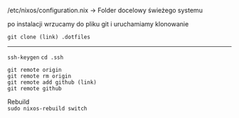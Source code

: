 /etc/nixos/configuration.nix → Folder docelowy świeżego systemu

po instalacji wrzucamy do pliku git i uruchamiamy klonowanie

```git clone (link) .dotfiles```  


---  
```ssh-keygen```
```cd .ssh```



```git remote origin```  
```git remote rm origin```  
```git remote add github (link)```  
```git remote github```  

Rebuild  
```sudo nixos-rebuild switch```
